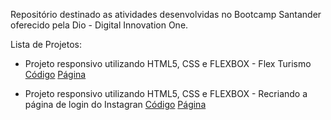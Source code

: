 Repositório destinado as atividades desenvolvidas no Bootcamp Santander oferecido pela Dio - Digital Innovation One.

Lista de Projetos:

- Projeto responsivo utilizando HTML5, CSS e FLEXBOX - Flex Turismo   [Código](https://github.com/Halves1812/santander_bootcamp_flex_projeto)    [Página](https://halves1812.github.io/santander_bootcamp_flex_projeto/)

- Projeto responsivo utilizando HTML5, CSS e FLEXBOX - Recriando a página de login do Instagran  [Código](https://github.com/Halves1812/instagram_dio_santander)    [Página](https://halves1812.github.io/instagram_dio_santander/)
